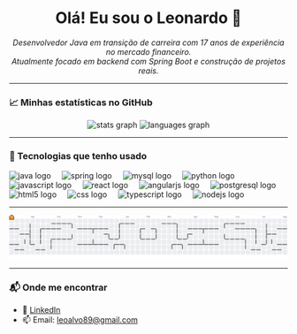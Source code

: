 <h1 align="center">Olá! Eu sou o Leonardo 👋</h1>

<p align="center">
  <i>Desenvolvedor Java em transição de carreira com 17 anos de experiência no mercado financeiro.</i><br/>
  <i>Atualmente focado em backend com Spring Boot e construção de projetos reais.</i>
</p>

---

### 📈 Minhas estatísticas no GitHub

<div align="center">
  <img src="https://github-readme-stats.vercel.app/api?username=leoacferraz&hide_title=false&hide_rank=false&show_icons=true&include_all_commits=true&count_private=true&disable_animations=false&theme=dracula&locale=en&hide_border=false&order=1" height="150" alt="stats graph"  />
  <img src="https://github-readme-stats.vercel.app/api/top-langs?username=leoacferraz&locale=en&hide_title=false&layout=compact&card_width=320&langs_count=5&theme=dracula&hide_border=false&order=2" height="150" alt="languages graph"  />
</div>

---

### 🚀 Tecnologias que tenho usado


<div align="left">
  <img src="https://cdn.jsdelivr.net/gh/devicons/devicon/icons/java/java-original.svg" height="40" alt="java logo"  />
  <img width="12" />
  <img src="https://cdn.jsdelivr.net/gh/devicons/devicon/icons/spring/spring-original.svg" height="40" alt="spring logo"  />
  <img width="12" />
  <img src="https://cdn.jsdelivr.net/gh/devicons/devicon/icons/mysql/mysql-original.svg" height="40" alt="mysql logo"  />
  <img width="12" />
  <img src="https://cdn.jsdelivr.net/gh/devicons/devicon/icons/python/python-original.svg" height="40" alt="python logo"  />
  <img width="12" />
  <img src="https://cdn.jsdelivr.net/gh/devicons/devicon/icons/javascript/javascript-original.svg" height="40" alt="javascript logo"  />
  <img width="12" />
  <img src="https://cdn.jsdelivr.net/gh/devicons/devicon/icons/react/react-original.svg" height="40" alt="react logo"  />
  <img width="12" />
  <img src="https://cdn.jsdelivr.net/gh/devicons/devicon/icons/angularjs/angularjs-original.svg" height="40" alt="angularjs logo"  />
  <img width="12" />
  <img src="https://cdn.jsdelivr.net/gh/devicons/devicon/icons/postgresql/postgresql-original.svg" height="40" alt="postgresql logo"  />
  <img width="12" />
  <img src="https://cdn.jsdelivr.net/gh/devicons/devicon/icons/html5/html5-original.svg" height="40" alt="html5 logo"  />
  <img width="12" />
  <img src="https://cdn.jsdelivr.net/gh/devicons/devicon/icons/css3/css3-original.svg" height="40" alt="css logo"  />
  <img width="12" />
  <img src="https://cdn.jsdelivr.net/gh/devicons/devicon/icons/typescript/typescript-original.svg" height="40" alt="typescript logo"  />
  <img width="12" />
  <img src="https://cdn.jsdelivr.net/gh/devicons/devicon/icons/nodejs/nodejs-original.svg" height="40" alt="nodejs logo"  />
</div>

---

<picture>
  <source media="(prefers-color-scheme: dark)" srcset="https://raw.githubusercontent.com/leoacferraz/leoacferraz/output/pacman-contribution-graph-dark.svg">
  <source media="(prefers-color-scheme: light)" srcset="https://raw.githubusercontent.com/leoacferraz/leoacferraz/output/pacman-contribution-graph.svg">
  <img alt="pacman contribution graph" src="https://raw.githubusercontent.com/leoacferraz/leoacferraz/output/pacman-contribution-graph.svg">
</picture>

---

### 📬 Onde me encontrar
- 💼 [LinkedIn](https://www.linkedin.com/in/leonardoacferraz/)
- 📫 Email: leoalvo89@gmail.com
